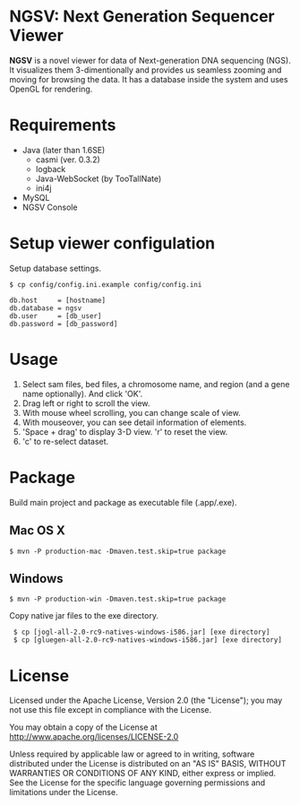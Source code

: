# NGSV: Next Generation Sequencer Viewer

__NGSV__ is a novel viewer for data of Next-generation DNA sequencing (NGS).
It visualizes them 3-dimentionally and provides us seamless zooming and moving for browsing the data.
It has a database inside the system and uses OpenGL for rendering.

# Requirements

* Java (later than 1.6SE)
    * casmi (ver. 0.3.2)
    * logback
    * Java-WebSocket (by TooTallNate)
    * ini4j
* MySQL
* NGSV Console

# Setup viewer configulation

Setup database settings.

```
$ cp config/config.ini.example config/config.ini

db.host     = [hostname]
db.database = ngsv
db.user     = [db_user]
db.password = [db_password]
```

# Usage

1. Select sam files, bed files, a chromosome name, and region (and a gene name optionally). And click 'OK'.
2. Drag left or right to scroll the view.
3. With mouse wheel scrolling, you can change scale of view.
4. With mouseover, you can see detail information of elements.
5. 'Space + drag' to display 3-D view. 'r' to reset the view.
6. 'c' to re-select dataset.

# Package

Build main project and package as executable file (.app/.exe).

## Mac OS X

    $ mvn -P production-mac -Dmaven.test.skip=true package

## Windows

    $ mvn -P production-win -Dmaven.test.skip=true package

 Copy native jar files to the exe directory.

     $ cp [jogl-all-2.0-rc9-natives-windows-i586.jar] [exe directory]
     $ cp [gluegen-all-2.0-rc9-natives-windows-i586.jar] [exe directory]

# License

Licensed under the Apache License, Version 2.0 (the "License"); you may not use this file except in compliance with the License.

You may obtain a copy of the License at http://www.apache.org/licenses/LICENSE-2.0

Unless required by applicable law or agreed to in writing, software distributed under the License is distributed on an "AS IS" BASIS, WITHOUT WARRANTIES OR CONDITIONS OF ANY KIND, either express or implied.
See the License for the specific language governing permissions and limitations under the License.
